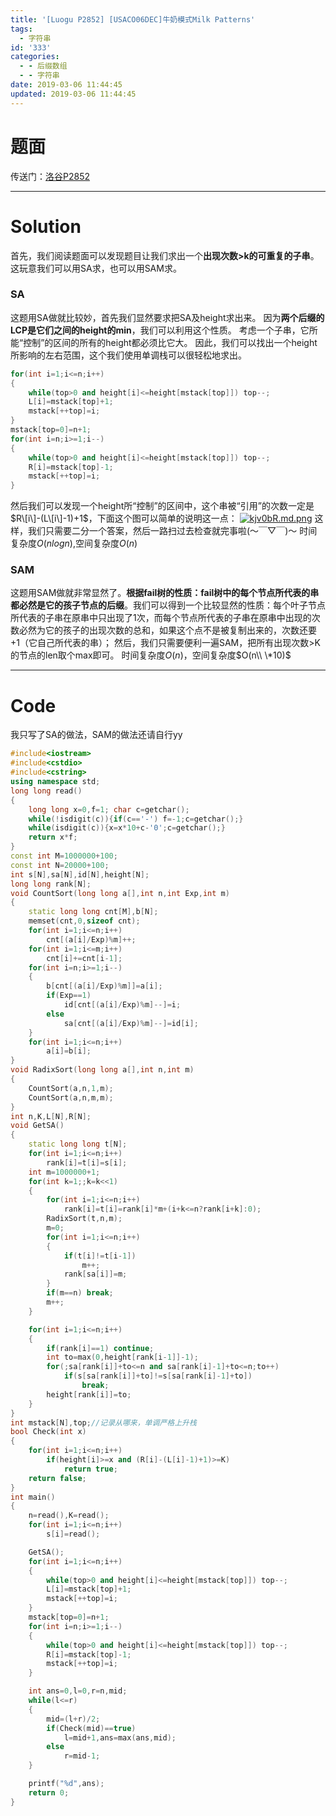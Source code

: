 ```yaml
---
title: '[Luogu P2852] [USACO06DEC]牛奶模式Milk Patterns'
tags:
  - 字符串
id: '333'
categories:
  - - 后缀数组
  - - 字符串
date: 2019-03-06 11:44:45
updated: 2019-03-06 11:44:45
---
```


# 题面

传送门：[洛谷P2852](https://www.luogu.org/problemnew/show/P2852)

* * *

# Solution

首先，我们阅读题面可以发现题目让我们求出一个**出现次数>k的可重复的子串**。 这玩意我们可以用SA求，也可以用SAM求。

### SA

这题用SA做就比较妙，首先我们显然要求把SA及height求出来。 因为**两个后缀的LCP是它们之间的height的min**，我们可以利用这个性质。 考虑一个子串，它所能“控制”的区间的所有的height都必须比它大。 因此，我们可以找出一个height所影响的左右范围，这个我们使用单调栈可以很轻松地求出。

```cpp
for(int i=1;i<=n;i++)
{
    while(top>0 and height[i]<=height[mstack[top]]) top--;
    L[i]=mstack[top]+1;
    mstack[++top]=i;
}
mstack[top=0]=n+1;
for(int i=n;i>=1;i--)
{
    while(top>0 and height[i]<=height[mstack[top]]) top--;
    R[i]=mstack[top]-1;
    mstack[++top]=i;
}
```

然后我们可以发现一个height所“控制”的区间中，这个串被“引用”的次数一定是$R\[i\]-(L\[i\]-1)+1$，下面这个图可以简单的说明这一点： [![kjv0bR.md.png](https://s2.ax1x.com/2019/03/06/kjv0bR.md.png)](https://imgchr.com/i/kjv0bR) 这样，我们只需要二分一个答案，然后一路扫过去检查就完事啦(～￣▽￣)～ 时间复杂度$O(nlogn)$,空间复杂度$O(n)$

### SAM

这题用SAM做就非常显然了。**根据fail树的性质：fail树中的每个节点所代表的串都必然是它的孩子节点的后缀**。我们可以得到一个比较显然的性质：每个叶子节点所代表的子串在原串中只出现了1次，而每个节点所代表的子串在原串中出现的次数必然为它的孩子的出现次数的总和，如果这个点不是被复制出来的，次数还要+1（它自己所代表的串）； 然后，我们只需要便利一遍SAM，把所有出现次数>K的节点的len取个max即可。 时间复杂度$O(n)$，空间复杂度$O(n\\ \*10)$

* * *

# Code

我只写了SA的做法，SAM的做法还请自行yy

```cpp
#include<iostream>
#include<cstdio>
#include<cstring>
using namespace std;
long long read()
{
    long long x=0,f=1; char c=getchar();
    while(!isdigit(c)){if(c=='-') f=-1;c=getchar();}
    while(isdigit(c)){x=x*10+c-'0';c=getchar();}
    return x*f;
}
const int M=1000000+100;
const int N=20000+100;
int s[N],sa[N],id[N],height[N];
long long rank[N];
void CountSort(long long a[],int n,int Exp,int m)
{
    static long long cnt[M],b[N];
    memset(cnt,0,sizeof cnt);
    for(int i=1;i<=n;i++)
        cnt[(a[i]/Exp)%m]++;
    for(int i=1;i<=m;i++)
        cnt[i]+=cnt[i-1];
    for(int i=n;i>=1;i--)
    {
        b[cnt[(a[i]/Exp)%m]]=a[i];
        if(Exp==1)
            id[cnt[(a[i]/Exp)%m]--]=i;
        else
            sa[cnt[(a[i]/Exp)%m]--]=id[i];
    }
    for(int i=1;i<=n;i++)
        a[i]=b[i];
}
void RadixSort(long long a[],int n,int m)
{   
    CountSort(a,n,1,m);
    CountSort(a,n,m,m);
}
int n,K,L[N],R[N];
void GetSA()
{   
    static long long t[N];
    for(int i=1;i<=n;i++)
        rank[i]=t[i]=s[i];
    int m=1000000+1;
    for(int k=1;;k=k<<1)
    {
        for(int i=1;i<=n;i++)
            rank[i]=t[i]=rank[i]*m+(i+k<=n?rank[i+k]:0);
        RadixSort(t,n,m);
        m=0;
        for(int i=1;i<=n;i++)
        {
            if(t[i]!=t[i-1])
                m++;
            rank[sa[i]]=m;
        }
        if(m==n) break;
        m++;
    }

    for(int i=1;i<=n;i++)
    {
        if(rank[i]==1) continue;
        int to=max(0,height[rank[i-1]]-1);
        for(;sa[rank[i]]+to<=n and sa[rank[i]-1]+to<=n;to++)
            if(s[sa[rank[i]]+to]!=s[sa[rank[i]-1]+to])
                break;
        height[rank[i]]=to;
    }
}
int mstack[N],top;//记录从哪来，单调严格上升栈
bool Check(int x)
{
    for(int i=1;i<=n;i++)
        if(height[i]>=x and (R[i]-(L[i]-1)+1)>=K)
            return true;
    return false;
}
int main()
{
    n=read(),K=read();
    for(int i=1;i<=n;i++)
        s[i]=read();

    GetSA();
    for(int i=1;i<=n;i++)
    {
        while(top>0 and height[i]<=height[mstack[top]]) top--;
        L[i]=mstack[top]+1;
        mstack[++top]=i;
    }
    mstack[top=0]=n+1;
    for(int i=n;i>=1;i--)
    {
        while(top>0 and height[i]<=height[mstack[top]]) top--;
        R[i]=mstack[top]-1;
        mstack[++top]=i;
    }

    int ans=0,l=0,r=n,mid;
    while(l<=r)
    {
        mid=(l+r)/2;
        if(Check(mid)==true)
            l=mid+1,ans=max(ans,mid);
        else
            r=mid-1;
    }

    printf("%d",ans);
    return 0;
}

```